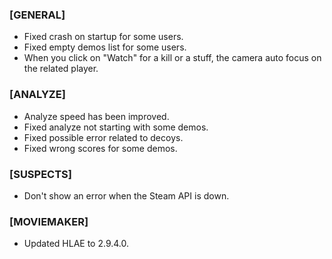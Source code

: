 ### \[GENERAL\]

- Fixed crash on startup for some users.
- Fixed empty demos list for some users.
- When you click on "Watch" for a kill or a stuff, the camera auto focus on the related player.

### \[ANALYZE\]

- Analyze speed has been improved.
- Fixed analyze not starting with some demos.
- Fixed possible error related to decoys.
- Fixed wrong scores for some demos.

### \[SUSPECTS\]

- Don't show an error when the Steam API is down.

### \[MOVIEMAKER\]

- Updated HLAE to 2.9.4.0.

